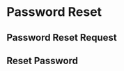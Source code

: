 # Password Reset

## Password Reset Request

<api-endpoint openapi-path="../openapi.yaml" endpoint="/api/auth/password-reset-request" method="POST"/>

## Reset Password

<api-endpoint openapi-path="../openapi.yaml" endpoint="/api/auth/reset-password" method="PUT"/>
